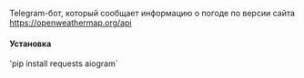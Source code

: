 Telegram-бот, который сообщает информацию о погоде по версии сайта https://openweathermap.org/api
#### Установка 
'pip install requests aiogram`
